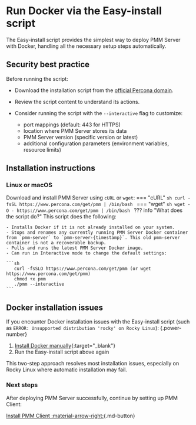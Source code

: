 # Run Docker via the Easy-install script

The Easy-install script provides the simplest way to deploy PMM Server with Docker, handling all the necessary setup steps automatically.

## Security best practice
Before running the script:

- Download the installation script from the [official Percona domain](https://www.percona.com/get/pmm).

- Review the script content to understand its actions.

- Consider running the script with the `--interactive` flag to customize:
   
    - port mappings (default: 443 for HTTPS)
    - location where PMM Server stores its data
    - PMM Server version (specific version or latest)
    - additional configuration parameters (environment variables, resource limits)


## Installation instructions

### Linux or macOS
Download and install PMM Server using `cURL` or `wget`:
=== "cURL"
    ```sh
    curl -fsSL https://www.percona.com/get/pmm | /bin/bash
    ```
=== "wget"
    ```sh
    wget -O - https://www.percona.com/get/pmm | /bin/bash
    ```
??? info "What does the script do?"
     This script does the following:

    - Installs Docker if it is not already installed on your system.
    - Stops and renames any currently running PMM Server Docker container from `pmm-server` to `pmm-server-{timestamp}`. This old pmm-server container is not a recoverable backup.
    - Pulls and runs the latest PMM Server Docker image.
    - Can run in Interactive mode to change the default settings:

    ```sh
       curl -fsSLO https://www.percona.com/get/pmm (or wget https://www.percona.com/get/pmm) 
       chmod +x pmm
       ./pmm --interactive
    ```

## Docker installation issues

If you encounter Docker installation issues with the Easy-install script (such as `ERROR: Unsupported distribution 'rocky' on Rocky Linux`):
{.power-number}

 1. [Install Docker manually](https://docs.docker.com/engine/install/){:target="_blank"}
 2. Run the Easy-install script above again

This two-step approach resolves most installation issues, especially on Rocky Linux where automatic installation may fail.

### Next steps
After deploying PMM Server successfully, continue by setting up PMM Client:

[Install PMM Client :material-arrow-right:](../../../install-pmm-client/index.md){.md-button}
